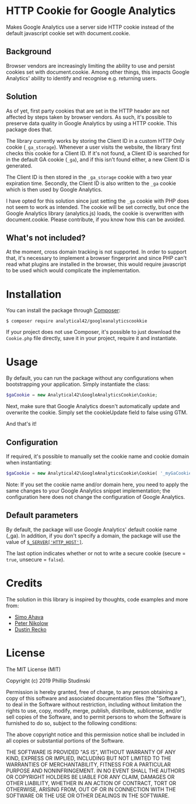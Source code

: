 # HTTP Cookie for Google Analytics

Makes Google Analytics use a server side HTTP cookie instead of the default javascript cookie set with document.cookie.

## Background

Browser vendors are increasingly limiting the ability to use and persist cookies set with document.cookie. Among other things, this impacts Google Analytics' ability to identify and recognise e.g. returning users.

## Solution

As of yet, first party cookies that are set in the HTTP header are not affected by steps taken by browser vendors. As such, it's possible to preserve data quality in Google Analytics by using a HTTP cookie. This package does that.

The library currently works by storing the Client ID in a custom HTTP Only cookie (`_ga_storage`). Whenever a user visits the website, the library first checks this cookie for a Client ID. If it's not found, a Client ID is searched for in the default GA cookie (`_ga`), and if this isn't found either, a new Client ID is generated.

The Client ID is then stored in the `_ga_storage` cookie with a two year expiration time. Secondly, the Client ID is also written to the `_ga` cookie which is then used by Google Analytics.

I have opted for this solution since just setting the `_ga` cookie with PHP does not seem to work as intended. The cookie will be set correctly, but once the Google Analytics library (analytics.js) loads, the cookie is overwritten with document.cookie. Please contribute, if you know how this can be avoided.

## What's not included?

At the moment, cross domain tracking is not supported. In order to support that, it's necessary to implement a browser fingerprint and since PHP can't read what plugins are installed in the browser, this would require javascript to be used which would complicate the implementation.

# Installation

You can install the package through [Composer](https://getcomposer.org/):

```
$ composer require analytical42/googleanalyticscookkie
```

If your project does not use Composer, it's possible to just download the `Cookie.php` file directly, save it in your project, require it and instantiate.

# Usage

By default, you can run the package without any configurations when bootstrapping your application. Simply instantiate the class:

```php
$gaCookie = new Analytical42\GoogleAnalyticsCookie\Cookie;
```

Next, make sure that Google Analytics doesn't automatically update and overwrite the cookie. Simply set the cookieUpdate field to false using GTM.

And that's it!

## Configuration

If required, it's possible to manually set the cookie name and cookie domain when instantiating:

```php
$gaCookie = new Analytical42\GoogleAnalyticsCookie\Cookie( '_myGaCookieName', 'mydomain.com', true );
```

Note: If you set the cookie name and/or domain here, you need to apply the same changes to your Google Analytics snippet implementation; the configuration here does not change the configuration of Google Analytics.

## Default parameters

By default, the package will use Google Analytics' default cookie name (\_ga). In addition, if you don't specify a domain, the package will use the value of [`$_SERVER['HTTP_HOST']`](http://php.net/manual/en/reserved.variables.server.php).

The last option indicates whether or not to write a secure cookie (secure = `true`, unsecure = `false`).

# Credits

The solution in this library is inspired by thoughts, code examples and more from:

- [Simo Ahava](https://www.simoahava.com/analytics/itp-2-1-and-web-analytics/#set-cookie-headers-in-a-server-side-script)
- [Peter Nikolow](http://peter.nikolow.me/safari-itp-2-1-demo/)
- [Dustin Recko](https://omr.ruhr/google-analytics-itp-2-1-prevention-http-set-cookie-snippet-182092779d40)

# License

The MIT License (MIT)

Copyright (c) 2019 Phillip Studinski

Permission is hereby granted, free of charge, to any person obtaining a copy of this software and associated documentation files (the "Software"), to deal in the Software without restriction, including without limitation the rights to use, copy, modify, merge, publish, distribute, sublicense, and/or sell copies of the Software, and to permit persons to whom the Software is furnished to do so, subject to the following conditions:

The above copyright notice and this permission notice shall be included in all copies or substantial portions of the Software.

THE SOFTWARE IS PROVIDED "AS IS", WITHOUT WARRANTY OF ANY KIND, EXPRESS OR IMPLIED, INCLUDING BUT NOT LIMITED TO THE WARRANTIES OF MERCHANTABILITY, FITNESS FOR A PARTICULAR PURPOSE AND NONINFRINGEMENT. IN NO EVENT SHALL THE AUTHORS OR COPYRIGHT HOLDERS BE LIABLE FOR ANY CLAIM, DAMAGES OR OTHER LIABILITY, WHETHER IN AN ACTION OF CONTRACT, TORT OR OTHERWISE, ARISING FROM, OUT OF OR IN CONNECTION WITH THE SOFTWARE OR THE USE OR OTHER DEALINGS IN THE SOFTWARE.

